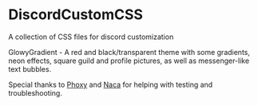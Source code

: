 # DiscordCustomCSS
A collection of CSS files for discord customization

GlowyGradient - A red and black/transparent theme with some gradients, neon effects, square guild and profile pictures, as well as messenger-like text bubbles.

Special thanks to [Phoxy](https://twitter.com/Bass_PHOX) and [Naca](https://twitter.com/nacasatu) for helping with testing and troubleshooting.
